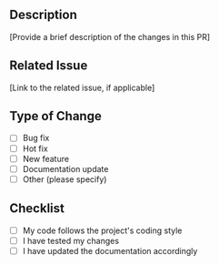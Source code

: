 ## Description
[Provide a brief description of the changes in this PR]

## Related Issue
[Link to the related issue, if applicable]

## Type of Change
- [ ] Bug fix
- [ ] Hot fix
- [ ] New feature
- [ ] Documentation update
- [ ] Other (please specify)

## Checklist
- [ ] My code follows the project's coding style
- [ ] I have tested my changes
- [ ] I have updated the documentation accordingly
